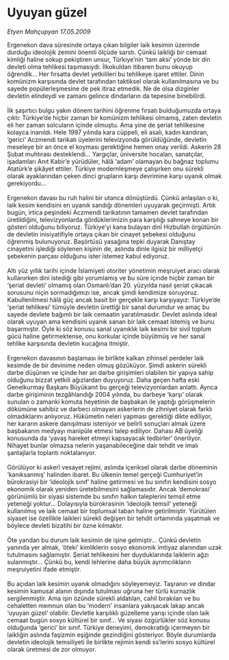 # Uyuyan güzel

*Etyen Mahçupyan 17.05.2009*

<div class="taraf_structure_2col_1zq">
<div class="margen_n">



 <p>Ergenekon dava süresinde ortaya çıkan bilgiler laik kesimin üzerinde durduğu ideolojik zemini önemli ölçüde sarstı. Çünkü laikliği bir cemaat kimliği haline sokup pekiştiren unsur, Türkiye’nin ‘tam aksi’ yönde bir din devleti olma tehlikesi taşımasıydı. İlkokuldan itibaren bunu okuyup öğrendik... Her fırsatta devlet yetkilileri bu tehlikeye işaret ettiler. Dinin komünizm karşısında devlet tarafından taktiksel olarak kullanılmasına ve bu sayede popülerleşmesine de pek itiraz etmedik. Ne de olsa dizginler devletin elindeydi ve zamanı gelince dindarların da tepesine binebilirdi. <br/><br/>İlk şaşırtıcı bulgu yakın dönem tarihini öğrenme fırsatı bulduğumuzda ortaya çıktı: Türkiye’de hiçbir zaman bir komünizm tehlikesi olmamış, zaten devletin eli her zaman solcuların içinde olmuştu. Ama yine de şeriat tehlikesine kolayca inanıldı. Hele 1997 yılında kara cüppeli, eli asalı, kadın kandıran, ‘gerici’ Aczmendi tarikatı üyelerini televizyonda görüldüğünde, devletin meseleye bir an önce el koyması gerektiğine hemen onay verildi. Askerin 28 Şubat muhtırası desteklendi... Yargıçlar, üniversite hocaları, sanatçılar, işadamları Anıt Kabir’e yürüdüler, hâlâ ‘adam’ olamayan bu bağnaz toplumu Atatürk’e şikâyet ettiler. Türkiye modernleşmeye çalışırken onu sürekli olarak ayaklarından çeken dinci grupların karşı devrimine karşı uyanık olmak gerekiyordu... <br/><br/>Ergenekon davası bu ruh halini bir utanca dönüştürdü. Çünkü anlaşılan o ki, laik kesim kendisini en uyanık sandığı dönemleri uyuyarak geçirmişti. Artık bugün, irtica peşindeki Aczmendi tarikatının tamamen devlet tarafından üretildiğini, televizyonlarda gördüklerimizin para karşılığı sahneye konan bir gösteri olduğunu biliyoruz. Türkiye’yi kana bulayan dinî Hizbullah örgütünün de devletin inisiyatifiyle ortaya çıkan bir cinayet şebekesi olduğunu öğrenmiş bulunuyoruz. Başörtüsü yasağına tepki duyarak Danıştay cinayetini işlediği söylenen kişinin de, aslında dinle ilgisiz bir milliyetçi şebekenin parçası olduğunu ister istemez kabul ediyoruz. <br/><br/>Altı yüz yıllık tarihi içinde İslamiyeti otoriter yönetimin meşruiyet aracı olarak kullanırken dini istediği gibi yorumlamış ve bu süre içinde hiçbir zaman bir ‘şeriat devleti’ olmamış olan Osmanlı’dan 20. yüzyılda nasıl şeriat çıkacak sorusunu niçin sormadığımızı ise, ancak şimdi kendimize soruyoruz. Kabullenilmesi hâlâ güç ancak basit bir gerçekle karşı karşıyayız: Türkiye’de ‘şeriat tehlikesi’ tümüyle devletin ürettiği bir sanal durumdur ve amaç bu sayede devlete bağımlı bir laik cemaatin yaratılmasıdır. Devlet aslında ideal olarak uyuyan ama kendisini uyanık sanan bir laik cemaat istemiş ve bunu başarmıştır. Öyle ki söz konusu sanal uyanıklık laik kesimi bir sivil toplum gücü haline getirmektense, onu korkular içinde büyütmüş ve her sanal tehlike karşısında devletin kucağına itmiştir. <br/><br/>Ergenekon davasının başlaması ile birlikte kalkan zihinsel perdeler laik kesimde de bir devinime neden olmuş gözüküyor. Şimdi askerin sürekli darbe düşünen ve içinde her an darbe girişimleri olabilen bir yapıya sahip olduğunu bizzat yetkili ağızlardan duyuyoruz. Daha geçen hafta eski Genelkurmay Başkanı Büyükanıt bu gerçeği televizyonlardan anlattı. Ayrıca darbe girişiminin tezgâhlandığı 2004 yılında, bu darbeye ‘karşı’ olarak sunulan o zamanki komuta heyetinin de başbakan ile yaptığı görüşmelerin dökümüne sahibiz ve darbeci olmayan askerlerin de zihniyet olarak farklı olmadıklarını anlıyoruz. Hükümetin neleri yapması gerektiği dikte ediliyor, her kararın askere danışılması isteniyor ve belirli sonuçları almak üzere başbakanın medyayı manipüle etmesi talep ediliyor. Dahası AB üyeliği konusunda da ‘yavaş hareket etmeyi kapsayacak tedbirler’ öneriliyor. Nihayet bunlar olmazsa nelerin yaşanabileceğine dair tehdit ve imalı şantajlarla toplantı noktalanıyor. <br/><br/>Görülüyor ki askerî vesayet rejimi, aslında içeriksel olarak darbe döneminin ‘kanıksanmış’ halinden ibaret. Bu ülkenin temel gerçeği Cumhuriyet’in bürokrasiyi bir ‘ideolojik sınıf’ haline getirmesi ve bu sınıfın kendisini sosyo ekonomik olarak yeniden üretebilmesini sağlamasıdır. Ancak ‘demokrasi’ görünümlü bir siyasi sistemde bu sınıfın halkın taleplerini temsil etme yeteneği yoktur... Dolayısıyla bürokrasinin ‘ideolojik temsil’ yeteneği kullanılmış ve laik cemaat bir toplumsal taban haline getirilmiştir. Yürütülen siyaset ise özellikle laikleri sürekli değişen bir tehdit ortamında yaşatmak ve böylece devleti bizatihi bir özne kılmaktır. <br/><br/>Öte yandan bu durum laik kesimin de işine gelmiştir... Çünkü devletin yanında yer almak, ‘öteki’ kimliklerin sosyo ekonomik imtiyaz alanından uzak tutulmasını sağlamıştır. Şeriat tehlikesini her duyduklarında laiklerin ağzı sulanmıştır... Çünkü bu, kendi lehlerine daha büyük ayrımcılıkların meşruiyetini ifade etmiştir. <br/><br/>Bu açıdan laik kesimin uyanık olmadığını söyleyemeyiz. Taşranın ve dindar kesimin kamusal alanın dışında tutulması uğruna her türlü kurnazlık sergilenmiştir. Ama işin özünde sürekli aldatılan, cahil bırakılan ve bu cehaletten memnun olan bu ‘modern’ insanlara yakışacak lakap ancak ‘uyuyan güzel’ olabilir. Devletle karşılıklı güzelleme yarışı içinde olan laik cemaat bugün sosyo kültürel bir sınıf... Ve siyasi özgürlükler söz konusu olduğunda ‘gerici’ bir sınıf. Türkiye deneyimi, demokratlığı içermeyen bir laikliğin aslında faşizmin eşiğinde gezindiğini gösteriyor. Böyle durumlarda devletin ideolojik temsiliyeti ile birlikte rejimin kendi ss’lerini sosyo kültürel olarak üretmesi de zor olmuyor.</p>

<br/>


<div id="taraf_not">
</div>

</div>


</div>
